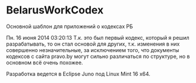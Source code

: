 BelarusWorkCodex
================

Основной шаблон для приложений о кодексах РБ


Пн. 16 июня 2014 03:20:13 
Т.к. это был первый кодекс, который я решил разрабатывать, то он стал основой для других, т.к. изменения в них совершенно незначительные, за исключением того, что документы кодексов с сайта pravo.by могут сильно различаться по структуре, но в основном всё очень похожее.

Разработка ведется в Eclipse Juno под Linux Mint 16 x64.

